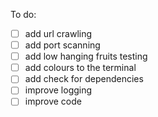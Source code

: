 To do:
- [ ] add url crawling
- [ ] add port scanning
- [ ] add low hanging fruits testing
- [ ] add colours to the terminal
- [ ] add check for dependencies
- [ ] improve logging
- [ ] improve code
